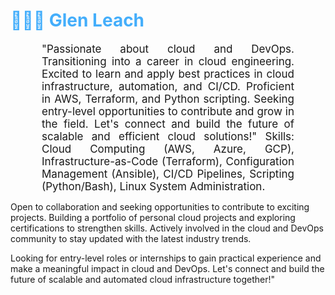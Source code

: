 <h1 style="color: #44AEFB;"> 👨🏻‍💻 Glen Leach </h1>
<p align:"center" style="text-align: justify; margin: 0 50px; font-size: 17px;" >
"Passionate about cloud and DevOps. Transitioning into a career in cloud engineering. Excited to learn and apply best practices in cloud infrastructure, automation, and CI/CD. Proficient in AWS, Terraform, and Python scripting. Seeking entry-level opportunities to contribute and grow in the field. Let's connect and build the future of scalable and efficient cloud solutions!"
Skills: Cloud Computing (AWS, Azure, GCP), Infrastructure-as-Code (Terraform), Configuration Management (Ansible), CI/CD Pipelines, Scripting (Python/Bash), Linux System Administration.

Open to collaboration and seeking opportunities to contribute to exciting projects. Building a portfolio of personal cloud projects and exploring certifications to strengthen skills. 
Actively involved in the cloud and DevOps community to stay updated with the latest industry trends.

Looking for entry-level roles or internships to gain practical experience and make a meaningful impact in cloud and DevOps. Let's connect and build the future of scalable and automated cloud infrastructure together!"
<br>
